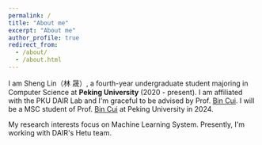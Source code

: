 ```yaml
---
permalink: /
title: "About me"
excerpt: "About me"
author_profile: true
redirect_from: 
  - /about/
  - /about.html
---
```


I am Sheng Lin（林 晟）, a fourth-year undergraduate student majoring in Computer Science at **Peking University** (2020 - present). I am affiliated with the PKU DAIR Lab and I'm graceful to be advised by Prof. [Bin Cui](https://cuibinpku.github.io/index.html). I will be a MSC student of Prof. [Bin Cui](https://cuibinpku.github.io/index.html) at Peking University in 2024.

My research interests focus on Machine Learning System. Presently, I'm working with DAIR's Hetu team.